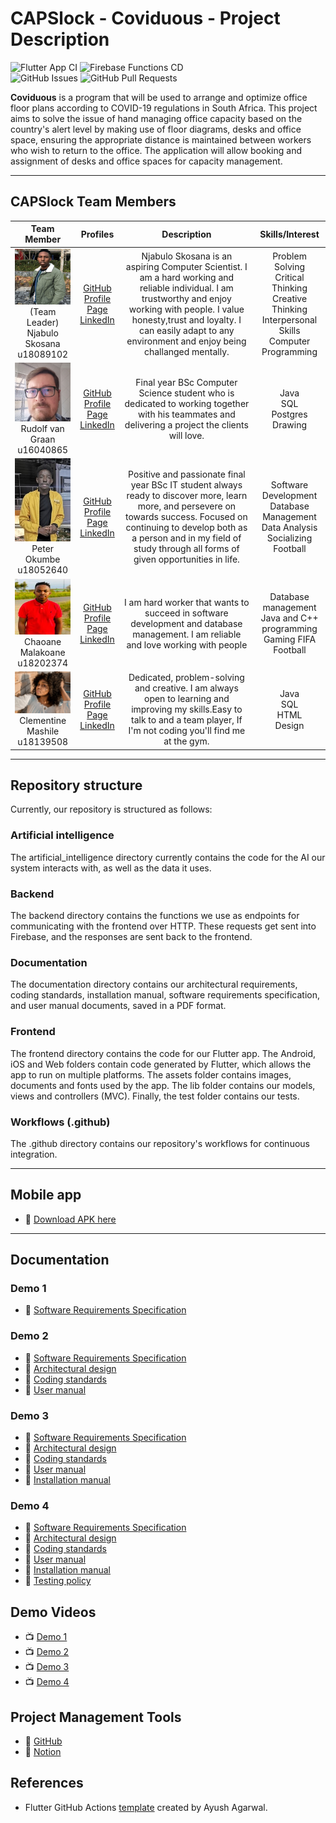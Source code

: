# CAPSlock - Coviduous - Project Description

![Flutter App CI](https://github.com/COS301-SE-2021/Coviduous/actions/workflows/flutter.yml/badge.svg)
![Firebase Functions CD](https://github.com/COS301-SE-2021/Coviduous/actions/workflows/firebase-functions.yml/badge.svg)
<br/>
![GitHub Issues](https://img.shields.io/github/issues/COS301-SE-2021/Coviduous)
![GitHub Pull Requests](https://img.shields.io/github/issues-pr/COS301-SE-2021/Coviduous)

**Coviduous** is a program that will be used to arrange and optimize office floor plans according to COVID-19 regulations in South Africa. This project aims to solve the issue of hand managing office capacity based on the country's alert level by making use of floor diagrams, desks and office space, ensuring the appropriate distance is maintained between workers who wish to return to the office. The application will allow booking and assignment of desks and office spaces for capacity management.

---

## CAPSlock Team Members

| **Team Member** | **Profiles** | **Description** | **Skills/Interest**
| :-----: | :-----: | :-----: | :-----: |
| ![Njabulo Skosana](https://github.com/COS301-SE-2021/Coviduous/blob/master/team_photos/Njabulo_photo.png) <br/> (Team Leader) <br/> Njabulo Skosana <br/> u18089102 | [GitHub](https://github.com/njabuloskosana) <br/> [Profile Page](https://njabuloskosana.github.io/) <br/> [LinkedIn](https://www.linkedin.com/in/njabulo-skosana-594108210/) <br/> | Njabulo Skosana is an aspiring Computer Scientist. I am a hard working and reliable individual. I am trustworthy and enjoy working with people. I value honesty,trust and loyalty. I can easily adapt to any environment and enjoy being challanged mentally. | Problem Solving<br/>Critical Thinking<br/>Creative Thinking<br/>Interpersonal Skills<br/>Computer Programming |
| ![Rudolf van Graan](https://github.com/COS301-SE-2021/Coviduous/blob/master/team_photos/Rudolf_photo.jpg) <br/> Rudolf van Graan <br/> u16040865 | [GitHub](https://github.com/u16040865) <br/> [Profile Page](https://u16040865.github.io/) <br/> [LinkedIn](https://www.linkedin.com/in/rudolf-van-graan-48a7471a9/) <br/> | Final year BSc Computer Science student who is dedicated to working together with his teammates and delivering a project the clients will love. | Java<br/>SQL<br/>Postgres<br/>Drawing |
| ![Peter Okumbe](https://github.com/COS301-SE-2021/Coviduous/blob/master/team_photos/peter_photo.jpg) <br/> Peter Okumbe <br/> u18052640 | [GitHub](https://github.com/peterokumbe17) <br/> [Profile Page](https://peterokumbe17.github.io/) <br/> [LinkedIn](https://www.linkedin.com/in/peter-okumbe-65a887203/) <br/> | Positive and passionate final year BSc IT student always ready to discover more, learn more, and persevere on towards success. Focused on continuing to develop both as a person and in my field of study through all forms of given opportunities in life. | Software Development<br/>Database Management<br/>Data Analysis<br/>Socializing</br>Football |
| ![Chaoane Malakoane](https://github.com/COS301-SE-2021/Coviduous/blob/master/team_photos/chaks.jpg) <br/> Chaoane Malakoane <br/> u18202374 | [GitHub](https://github.com/u18202374-Chaks) <br/> [Profile Page](https://u18202374-Chaks.github.io/) <br/> [LinkedIn](https://www.linkedin.com/in/chaoane-malakoane-06ab8620b/) <br/>|I am hard worker that wants to succeed in software development and database management. I am reliable and love working with people| Database management<br/> Java and C++ programming<br/>Gaming FIFA</br>Football |
| ![Clementine Mashile](https://github.com/COS301-SE-2021/Coviduous/blob/master/team_photos/Clementine_photo.jpg "Clementine Mashile") <br/> Clementine Mashile <br/> u18139508 |  [GitHub](https://github.com/Clementine-Mashile) <br/> [Profile Page](https://Clementine-Mashile.github.io/) <br/> [LinkedIn](https://www.linkedin.com/in/clementime-mashile-b61013210/) <br/> | Dedicated, problem-solving and creative. I am always open to learning and improving my skills.Easy to talk to and a team player, If I'm not coding you'll find me at the gym.| Java<br/>SQL<br/>HTML<br/>Design |

---

## Repository structure

Currently, our repository is structured as follows:

### Artificial intelligence

The artificial_intelligence directory currently contains the code for the AI our system interacts with, as well as the data it uses.

### Backend

The backend directory contains the functions we use as endpoints for communicating with the frontend over HTTP. These requests get sent into Firebase, and the responses are sent back to the frontend.

### Documentation

The documentation directory contains our architectural requirements, coding standards, installation manual, software requirements specification, and user manual documents, saved in a PDF format.

### Frontend

The frontend directory contains the code for our Flutter app. The Android, iOS and Web folders contain code generated by Flutter, which allows the app to run on multiple platforms. The assets folder contains images, documents and fonts used by the app. The lib folder contains our models, views and controllers (MVC). Finally, the test folder contains our tests.

### Workflows (.github)

The .github directory contains our repository's workflows for continuous integration.

---

## Mobile app
- :iphone: [Download APK here](<https://drive.google.com/file/d/1tmaNVK3jBV_WABt4gf3zx4ef4fCxGHke/view?usp=sharing>)

---

## Documentation

### Demo 1

- :open_book: [Software Requirements Specification](<https://github.com/COS301-SE-2021/Coviduous/blob/master/documentation/SRS/Coviduous SRS Demo 1.pdf>)

### Demo 2

- :open_book: [Software Requirements Specification](<https://github.com/COS301-SE-2021/Coviduous/blob/master/documentation/SRS/Coviduous SRS Demo 2.pdf>)
- :open_book: [Architectural design](<https://github.com/COS301-SE-2021/Coviduous/blob/master/documentation/Architectural requirements/Coviduous Architectural Requirements Demo 2.pdf>)
- :open_book: [Coding standards](<https://github.com/COS301-SE-2021/Coviduous/blob/master/documentation/Coding standards/Coviduous Coding Standards Demo 2.pdf>)
- :open_book: [User manual](<https://github.com/COS301-SE-2021/Coviduous/blob/master/documentation/User manual/Coviduous User Manual Demo 2.pdf>)

### Demo 3

- :open_book: [Software Requirements Specification](<https://github.com/COS301-SE-2021/Coviduous/blob/master/documentation/SRS/Coviduous SRS Demo 3.pdf>)
- :open_book: [Architectural design](<https://github.com/COS301-SE-2021/Coviduous/blob/master/documentation/Architectural requirements/Coviduous Architectural Requirements Demo 3.pdf>)
- :open_book: [Coding standards](<https://github.com/COS301-SE-2021/Coviduous/blob/master/documentation/Coding standards/Coviduous Coding Standards Demo 3.pdf>)
- :open_book: [User manual](<https://github.com/COS301-SE-2021/Coviduous/blob/master/documentation/User manual/Coviduous User Manual Demo 3.pdf>)
- :open_book: [Installation manual](<https://github.com/COS301-SE-2021/Coviduous/blob/master/documentation/Installation manual/Coviduous Installation Manual Demo 3.pdf>)

### Demo 4

- :open_book: [Software Requirements Specification](<https://github.com/COS301-SE-2021/Coviduous/blob/master/documentation/SRS/Coviduous SRS Demo 4.pdf>)
- :open_book: [Architectural design](<https://github.com/COS301-SE-2021/Coviduous/blob/master/documentation/Architectural requirements/Coviduous Architectural Requirements Demo 4.pdf>)
- :open_book: [Coding standards](<https://github.com/COS301-SE-2021/Coviduous/blob/master/documentation/Coding standards/Coviduous Coding Standards Demo 4.pdf>)
- :open_book: [User manual](<https://github.com/COS301-SE-2021/Coviduous/blob/master/documentation/User manual/Coviduous User Manual Demo 4.pdf>)
- :open_book: [Installation manual](<https://github.com/COS301-SE-2021/Coviduous/blob/master/documentation/Installation manual/Coviduous Installation Manual Demo 4.pdf>)
- :open_book: [Testing policy](<https://github.com/COS301-SE-2021/Coviduous/blob/master/documentation/Testing policy/Coviduous Testing Policy Demo 4.pdf>)

## Demo Videos

- :tv: [Demo 1](https://drive.google.com/file/d/1-HOCL1wZZynbaPYpgCzQ1dZxWsur90yV/view?usp=sharing)
- :tv: [Demo 2](https://drive.google.com/file/d/11yZ_MvnepDA6nE7AoT_r6qu6L0K51FlA/view?usp=sharing)
- :tv: [Demo 3](https://drive.google.com/file/d/1UReB4UI6FEull2P9Djyk_nIalBDqos5T/view?usp=sharing)
- :tv: [Demo 4](https://)

## Project Management Tools

- :open_book: [GitHub](https://github.com/COS301-SE-2021/Coviduous/projects)
- :open_book: [Notion](https://www.notion.so/COS301-CAPSTONE-PROJECT-d8479771dc5841e592fb4a3685e19a1a)

## References

- Flutter GitHub Actions [template](https://medium.com/mobile-development-group/github-actions-for-flutter-cf02923d7b5d) created by Ayush Agarwal.
